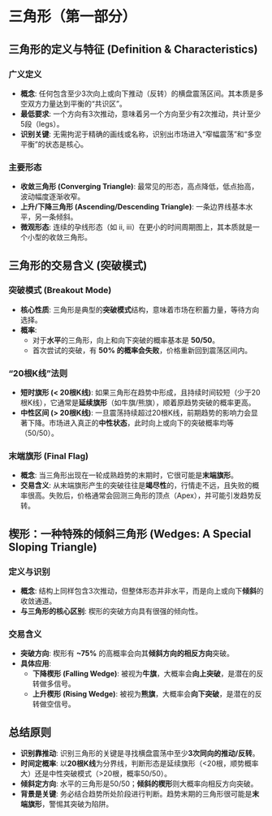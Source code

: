 # 三角形（第一部分）

## 三角形的定义与特征 (Definition & Characteristics)

### 广义定义
-   **概念**: 任何包含至少3次向上或向下推动（反转）的横盘震荡区间。其本质是多空双方力量达到平衡的“共识区”。
-   **最低要求**: 一个方向有3次推动，意味着另一个方向至少有2次推动，共计至少5段（legs）。
-   **识别关键**: 无需拘泥于精确的画线或名称，识别出市场进入“窄幅震荡”和“多空平衡”的状态是核心。

### 主要形态
-   **收敛三角形 (Converging Triangle)**: 最常见的形态，高点降低，低点抬高，波动幅度逐渐收窄。
-   **上升/下降三角形 (Ascending/Descending Triangle)**: 一条边界线基本水平，另一条倾斜。
-   **微观形态**: 连续的孕线形态（如 ii, iii）在更小的时间周期图上，其本质就是一个小型的收敛三角形。

## 三角形的交易含义 (突破模式)

### 突破模式 (Breakout Mode)
-   **核心性质**: 三角形是典型的**突破模式**结构，意味着市场在积蓄力量，等待方向选择。
-   **概率**:
    -   对于**水平**的三角形，向上和向下突破的概率基本是 **50/50**。
    -   首次尝试的突破，有 **50% 的概率会失败**，价格重新回到震荡区间内。

### “20根K线”法则
-   **短时旗形 (< 20根K线)**: 如果三角形在趋势中形成，且持续时间较短（少于20根K线），它通常是**延续旗形**（如牛旗/熊旗），顺着原趋势突破的概率更高。
-   **中性区间 (> 20根K线)**: 一旦震荡持续超过20根K线，前期趋势的影响力会显著下降。市场进入真正的**中性状态**，此时向上或向下的突破概率均等（50/50）。

### 末端旗形 (Final Flag)
-   **概念**: 当三角形出现在一轮成熟趋势的末期时，它很可能是**末端旗形**。
-   **交易含义**: 从末端旗形产生的突破往往是**竭尽性**的，行情走不远，且失败的概率很高。失败后，价格通常会回测三角形的顶点（Apex），并可能引发趋势反转。

## 楔形：一种特殊的倾斜三角形 (Wedges: A Special Sloping Triangle)

### 定义与识别
-   **概念**: 结构上同样包含3次推动，但整体形态并非水平，而是向上或向下**倾斜**的收敛通道。
-   **与三角形的核心区别**: 楔形的突破方向具有很强的倾向性。

### 交易含义
-   **突破方向**: 楔形有 **~75%** 的高概率会向其**倾斜方向的相反方向**突破。
-   **具体应用**:
    -   **下降楔形 (Falling Wedge)**: 被视为**牛旗**，大概率会**向上突破**，是潜在的反转做多信号。
    -   **上升楔形 (Rising Wedge)**: 被视为**熊旗**，大概率会**向下突破**，是潜在的反转做空信号。

## 总结原则
-   **识别靠推动**: 识别三角形的关键是寻找横盘震荡中至少**3次同向的推动/反转**。
-   **时间定概率**: 以**20根K线**为分界线，判断形态是延续旗形（<20根，顺势概率大）还是中性突破模式（>20根，概率50/50）。
-   **倾斜定方向**: 水平的三角形是50/50；**倾斜的楔形**则大概率向相反方向突破。
-   **背景是关键**: 务必结合趋势所处阶段进行判断。趋势末期的三角形很可能是**末端旗形**，警惕其突破为陷阱。